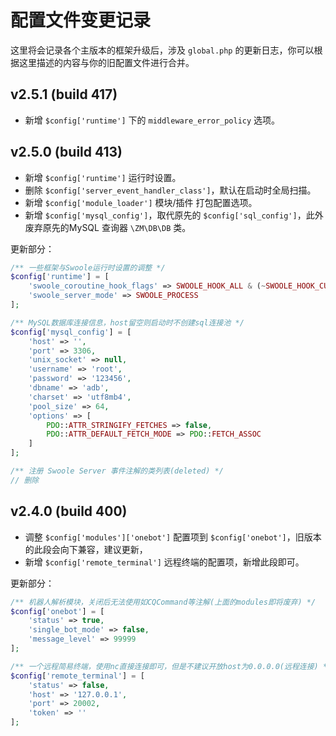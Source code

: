 # 配置文件变更记录

这里将会记录各个主版本的框架升级后，涉及 `global.php` 的更新日志，你可以根据这里描述的内容与你的旧配置文件进行合并。

## v2.5.1 (build 417)

- 新增 `$config['runtime']` 下的 `middleware_error_policy` 选项。

## v2.5.0 (build 413)

- 新增 `$config['runtime']` 运行时设置。
- 删除 `$config['server_event_handler_class']`，默认在启动时全局扫描。
- 新增 `$config['module_loader']` 模块/插件 打包配置选项。
- 新增 `$config['mysql_config']`，取代原先的 `$config['sql_config']`，此外废弃原先的MySQL 查询器 `\ZM\DB\DB` 类。

更新部分：

```php
/** 一些框架与Swoole运行时设置的调整 */
$config['runtime'] = [
    'swoole_coroutine_hook_flags' => SWOOLE_HOOK_ALL & (~SWOOLE_HOOK_CURL),
    'swoole_server_mode' => SWOOLE_PROCESS
];

/** MySQL数据库连接信息，host留空则启动时不创建sql连接池 */
$config['mysql_config'] = [
    'host' => '',
    'port' => 3306,
    'unix_socket' => null,
    'username' => 'root',
    'password' => '123456',
    'dbname' => 'adb',
    'charset' => 'utf8mb4',
    'pool_size' => 64,
    'options' => [
        PDO::ATTR_STRINGIFY_FETCHES => false,
        PDO::ATTR_DEFAULT_FETCH_MODE => PDO::FETCH_ASSOC
    ]
];

/** 注册 Swoole Server 事件注解的类列表(deleted) */
// 删除
```

## v2.4.0 (build 400)
- 调整 `$config['modules']['onebot']` 配置项到 `$config['onebot']`，旧版本的此段会向下兼容，建议更新，
- 新增 `$config['remote_terminal']` 远程终端的配置项，新增此段即可。

更新部分：
```php
/** 机器人解析模块，关闭后无法使用如CQCommand等注解(上面的modules即将废弃) */
$config['onebot'] = [
    'status' => true,
    'single_bot_mode' => false,
    'message_level' => 99999
];

/** 一个远程简易终端，使用nc直接连接即可，但是不建议开放host为0.0.0.0(远程连接) */
$config['remote_terminal'] = [
    'status' => false,
    'host' => '127.0.0.1',
    'port' => 20002,
    'token' => ''
];
```
